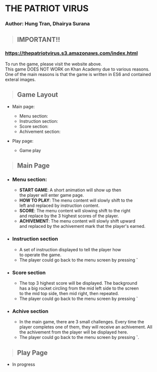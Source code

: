# THE PATRIOT VIRUS  
### Author: Hung Tran, Dhairya Surana

> ## IMPORTANT!!

### https://thepatriotvirus.s3.amazonaws.com/index.html

To run the game, please visit the website above.  
This game DOES NOT WORK on Khan Academy due to various reasons.  
One of the main reasons is that the game is written in ES6 and contained exteral images.

> ## Game Layout

- Main page:

  - Menu section:
  - Instruction section:
  - Score section:
  - Achivement section:

- Play page:
  - Game play

> ## Main Page

- ### Menu section:
  - **START GAME**: A short animation will show up then  
     the player will enter game page.
  - **HOW TO PLAY**: The menu content will slowly shift to the  
     left and replaced by instruction content.
  - **SCORE**: The menu content will slowing shift to the right  
     and replace by the 3 highest scores of the player.
  - **ACHIVEMENT**: The menu content will slowly shift upward  
     and replaced by the achivement mark that the player's earned.

* ### Instruction section
  - A set of instruction displayed to tell the player how  
    to operate the game.
  - The player could go back to the menu screen by pressing **`**
* ### Score section
  - The top 3 highest score will be displayed. The background  
    has a big rocket circling from the mid left side to the screen  
    to the mid top side, then mid right, then repeated.
  - The player could go back to the menu screen by pressing **`**
* ### Achive section
  - In the main game, there are 3 small challenges. Every time the  
    player completes one of them, they will receive an achivement. All  
    the achivement from the player will be displayed here.
  - The player could go back to the menu screen by pressing **`**.

> ## Play Page

- In progress
